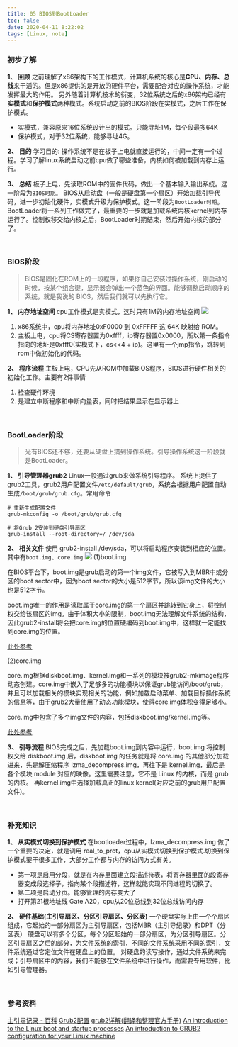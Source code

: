 ```yaml
---
title: 05 BIOS到BootLoader
toc: false
date: 2020-04-11 8:22:02
tags: [Linux, note]
---
```



### 初步了解
**1、 回顾**
之前理解了x86架构下的工作模式，计算机系统的核心是**CPU、内存、总线**来干活的。但是x86提供的是开放的硬件平台，需要配合对应的操作系统，才能发挥最大的作用。
另外随着计算机技术的衍变，32位系统之后的x86架构已经有**实模式**和**保护模式**两种模式。系统启动之前的BIOS阶段在实模式，之后工作在保护模式。
- 实模式，兼容原来16位系统设计出的模式。只能寻址1M，每个段最多64K
- 保护模式，对于32位系统，能够寻址4G。

**2、 目的**
学习目的: 操作系统不是在板子上电就直接运行的，中间一定有一个过程。学习了解linux系统启动之前cpu做了哪些准备，内核如何被加载到内存上运行。

**3、 总结**
板子上电，先读取ROM中的固件代码，做出一个基本输入输出系统。这一阶段为`BIOS时期`。
BIOS从启动盘（一般是硬盘第一个扇区）开始加载引导代码，进一步初始化硬件，实模式升级为保护模式。这一阶段为`BootLoader时期`。
BootLoader将一系列工作做完了，最重要的一步就是加载系统内核kernel到内存运行了。控制权移交给内核之后，BootLoader时期结束，然后开始内核的部分了。

<br>

### BIOS阶段
> BIOS是固化在ROM上的一段程序，如果你自己安装过操作系统，刚启动的时候，按某个组合键，显示器会弹出一个蓝色的界面。能够调整启动顺序的系统，就是我说的 BIOS，然后我们就可以先执行它。

**1、 内存地址空间**
cpu工作模式是实模式，这时只有1M的内存地址空间
![](https://imgconvert.csdnimg.cn/aHR0cHM6Ly9zdGF0aWMwMDEuZ2Vla2Jhbmcub3JnL3Jlc291cmNlL2ltYWdlLzVmL2ZjLzVmMzY0ZWY1YzlkMWEzYjFkOWJiNzE1M2JkMTY2YmZjLmpwZWc?x-oss-process=image/format,png)
1. x86系统中，cpu将内存地址0xF0000 到 0xFFFFF 这 64K 映射给 ROM。
2. 主板上电，cpu将CS寄存器置为0xffff，ip寄存器置0x0000，所以第一条指令指向的地址是0xfff0(实模式下，cs<<4 + ip)。这里有一个jmp指令，跳转到rom中做初始化的代码。

**2、 程序流程**
主板上电，CPU先从ROM中加载BIOS程序，BIOS进行硬件相关的初始化工作。主要有2件事情
1. 检查硬件环境
2. 是建立中断程序和中断向量表，同时把结果显示在显示器上

<br>

### BootLoader阶段
> 光有BIOS还不够，还要从硬盘上搞到操作系统。引导操作系统这一阶段就是BootLoader。

**1、 引导管理器grub2**
Linux一般通过grub来做系统引导程序。
系统上提供了grub2工具，grub2用户配置文件`/etc/default/grub`，系统会根据用户配置自动生成`/boot/grub/grub.cfg`。常用命令
```
# 重新生成配置文件
grub-mkconfig -o /boot/grub/grub.cfg
 
# 将Grub 2安装到硬盘引导扇区
grub-install --root-directory=/ /dev/sda
```
**2、 相关文件**
使用 grub2-install /dev/sda，可以将启动程序安装到相应的位置。其中有`boot.img`、`core.img`
![](https://imgconvert.csdnimg.cn/aHR0cHM6Ly9zdGF0aWMwMDEuZ2Vla2Jhbmcub3JnL3Jlc291cmNlL2ltYWdlLzJiLzZhLzJiODU3M2JiYmYzMWZjMGNiMDQyMGUzMmQwN2IxOTZhLmpwZWc?x-oss-process=image/format,png)
(1)boot.img

在BIOS平台下，boot.img是grub启动的第一个img文件，它被写入到MBR中或分区的boot sector中，因为boot sector的大小是512字节，所以该img文件的大小也是512字节。

boot.img唯一的作用是读取属于core.img的第一个扇区并跳转到它身上，将控制权交给该扇区的img。由于体积大小的限制，boot.img无法理解文件系统的结构，因此grub2-install将会把core.img的位置硬编码到boot.img中，这样就一定能找到core.img的位置。

[此处参考](https://www.cnblogs.com/f-ck-need-u/p/7094693.html#blog122)

(2)core.img

core.img根据diskboot.img、kernel.img和一系列的模块被grub2-mkimage程序动态创建。core.img中嵌入了足够多的功能模块以保证grub能访问/boot/grub，并且可以加载相关的模块实现相关的功能，例如加载启动菜单、加载目标操作系统的信息等，由于grub2大量使用了动态功能模块，使得core.img体积变得足够小。

core.img中包含了多个img文件的内容，包括diskboot.img/kernel.img等。

[此处参考](https://www.cnblogs.com/f-ck-need-u/p/7094693.html#blog122)

**3、 引导流程**
BIOS完成之后，先加载boot.img到内容中运行，boot.img 将控制权交给 diskboot.img 后，diskboot.img 的任务就是将 core.img 的其他部分加载进来，先是解压缩程序 lzma_decompress.img，再往下是 kernel.img，最后是各个模块 module 对应的映像。这里需要注意，它不是 Linux 的内核，而是 grub 的内核。
再kernel.img中选择加载真正的linux kernel(对应之前的grub用户配置文件)。

<br>

### 补充知识
**1、 从实模式切换到保护模式**
在bootloader过程中，lzma_decompress.img 做了一个重要的决定，就是调用 real_to_prot，cpu从实模式切换到保护模式.切换到保护模式要干很多工作，大部分工作都与内存的访问方式有关。
- 第一项是启用分段，就是在内存里面建立段描述符表，将寄存器里面的段寄存器变成段选择子，指向某个段描述符，这样就能实现不同进程的切换了。
- 第二项是启动分页。能够管理的内存变大了
- 打开第21根地址线 Gate A20，cpu从20位总线到32位总线访问内存

**2、 硬件基础(主引导扇区、分区引导扇区、分区表)**
一个硬盘实际上由一个个扇区组成，它起始的一部分扇区为主引导扇区，包括MBR（主引导纪录）和DPT（分区表）
硬盘可以有多个分区，每个分区起始的一部分扇区，为分区引导扇区。分区引导扇区之后的部分，为文件系统的索引，不同的文件系统采用不同的索引，文件系统通过它定位文件在硬盘上的位置。
对硬盘的读写操作，通过文件系统来完成；引导扇区中的内容，我们不能够在文件系统中进行操作，而需要专用软件，比如引导管理器。

<br>

### 参考资料
[主引导记录 - 百科](https://zh.wikipedia.org/wiki/%E4%B8%BB%E5%BC%95%E5%AF%BC%E8%AE%B0%E5%BD%95)
[Grub2配置](http://linux-wiki.cn/wiki/zh-hans/Grub2%E9%85%8D%E7%BD%AE)
[grub2详解(翻译和整理官方手册)](https://www.cnblogs.com/f-ck-need-u/p/7094693.html)
[An introduction to the Linux boot and startup processes](https://opensource.com/article/17/2/linux-boot-and-startup)
[An introduction to GRUB2 configuration for your Linux machine](https://opensource.com/article/17/3/introduction-grub2-configuration-linux)

